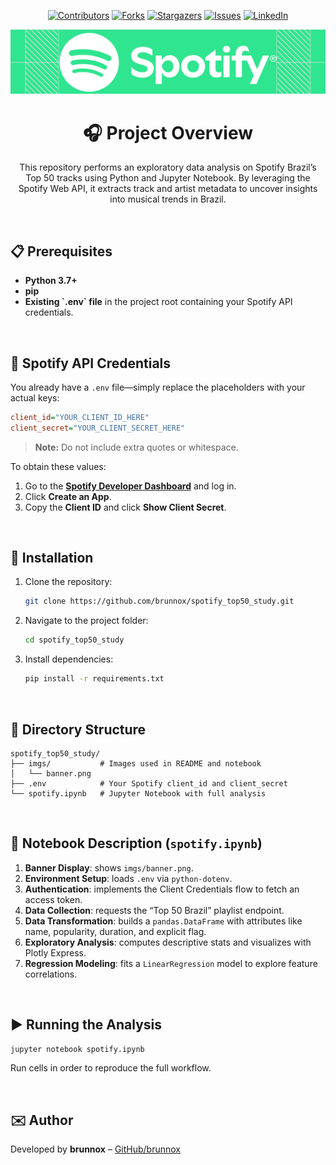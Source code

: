 <div align="center">

[![Contributors][contributors-shield]][contributors-url]
[![Forks][forks-shield]][forks-url]
[![Stargazers][stars-shield]][stars-url]
[![Issues][issues-shield]][issues-url]
[![LinkedIn][linkedin-shield]][linkedin-url]
    
</div>

![Project Banner](./imgs/banner.png)

<div align="center">

# 🎧 **Project Overview**

</div>

<div align="center">

This repository performs an exploratory data analysis on Spotify Brazil’s Top 50 tracks using Python and Jupyter Notebook. By leveraging the Spotify Web API, it extracts track and artist metadata to uncover insights into musical trends in Brazil.

</div>

<br/>

## 📋 **Prerequisites**

- **Python 3.7+**
- **pip**
- **Existing ****\`.env\`**** file** in the project root containing your Spotify API credentials.

<br/>

## 🔑 **Spotify API Credentials**

You already have a `.env` file—simply replace the placeholders with your actual keys:

```ini
client_id="YOUR_CLIENT_ID_HERE"
client_secret="YOUR_CLIENT_SECRET_HERE"
```

> **Note:** Do not include extra quotes or whitespace.

To obtain these values:

1. Go to the [**Spotify Developer Dashboard**](https://developer.spotify.com/dashboard) and log in.
2. Click **Create an App**.
3. Copy the **Client ID** and click **Show Client Secret**.

<br/>

## 🚀 **Installation**

1. Clone the repository:
   ```bash
   git clone https://github.com/brunnox/spotify_top50_study.git
   ```
2. Navigate to the project folder:
   ```bash
   cd spotify_top50_study
   ```
3. Install dependencies:
   ```bash
   pip install -r requirements.txt
   ```
<br/>

## 📂 **Directory Structure**


```
spotify_top50_study/
├── imgs/           # Images used in README and notebook
│   └── banner.png
├── .env            # Your Spotify client_id and client_secret
└── spotify.ipynb   # Jupyter Notebook with full analysis
```

<br/>

## 📝 **Notebook Description** (`spotify.ipynb`)

1. **Banner Display**: shows `imgs/banner.png`.
2. **Environment Setup**: loads `.env` via `python-dotenv`.
3. **Authentication**: implements the Client Credentials flow to fetch an access token.
4. **Data Collection**: requests the “Top 50 Brazil” playlist endpoint.
5. **Data Transformation**: builds a `pandas.DataFrame` with attributes like name, popularity, duration, and explicit flag.
6. **Exploratory Analysis**: computes descriptive stats and visualizes with Plotly Express.
7. **Regression Modeling**: fits a `LinearRegression` model to explore feature correlations.

<br/>

## ▶️ **Running the Analysis**

```bash
jupyter notebook spotify.ipynb
```

Run cells in order to reproduce the full workflow.

<br/>

## ✉️ **Author**

Developed by **brunnox** – [GitHub/brunnox](https://github.com/brunnox)

[contributors-shield]: https://img.shields.io/github/contributors/brunnox/spotify_top50_study.svg?style=for-the-badge
[contributors-url]: https://github.com/brunnox/spotify_top50_study/graphs/contributors
[forks-shield]: https://img.shields.io/github/forks/brunnox/spotify_top50_study.svg?style=for-the-badge
[forks-url]: https://github.com/brunnox/spotify_top50_study/network/members
[stars-shield]: https://img.shields.io/github/stars/brunnox/spotify_top50_study.svg?style=for-the-badge
[stars-url]: https://github.com/brunnox/spotify_top50_study/stargazers
[issues-shield]: https://img.shields.io/github/issues/brunnox/spotify_top50_study.svg?style=for-the-badge
[issues-url]: https://github.com/brunnox/spotify_top50_study/issues
[linkedin-shield]: https://img.shields.io/badge/-LinkedIn-black.svg?style=for-the-badge&logo=linkedin&colorB=555
[linkedin-url]: https://linkedin.com/in/brunnox